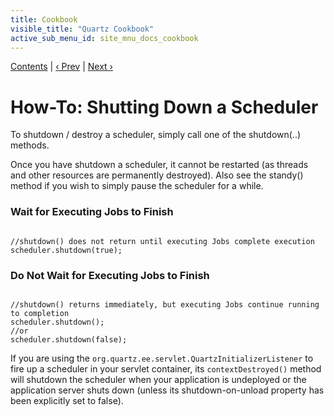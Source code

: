 ```yaml
---
title: Cookbook
visible_title: "Quartz Cookbook"
active_sub_menu_id: site_mnu_docs_cookbook
---
```

<div class="secNavPanel"><a href=".">Contents</a> | <a href="SchedulerStandby.html">&lsaquo;&nbsp;Prev</a> | <a href="ServletInitScheduler.html">Next&nbsp;&rsaquo;</a></div>





# How-To: Shutting Down a Scheduler

To shutdown / destroy a scheduler, simply call one of the shutdown(..) methods.

Once you have shutdown a scheduler, it cannot be restarted (as threads and other resources are permanently destroyed). Also see the standy() method if you wish to simply pause the scheduler for a while.


### Wait for Executing Jobs to Finish

<pre class="prettyprint highlight"><code class="language-java" data-lang="java">
//shutdown() does not return until executing Jobs complete execution
scheduler.shutdown(true);
</code></pre>


### Do Not Wait for Executing Jobs to Finish

<pre class="prettyprint highlight"><code class="language-java" data-lang="java">
//shutdown() returns immediately, but executing Jobs continue running to completion
scheduler.shutdown();
//or
scheduler.shutdown(false);
</code></pre>


If you are using the `org.quartz.ee.servlet.QuartzInitializerListener` to fire up a scheduler in your servlet container, its `contextDestroyed()` method will shutdown the scheduler when your application is undeployed or the application server shuts down (unless its shutdown-on-unload property has been explicitly set to false).
